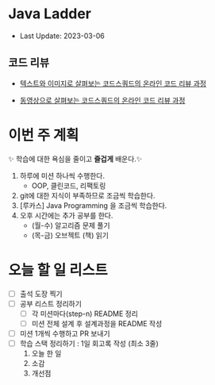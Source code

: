 # Java Ladder

- Last Update: 2023-03-06

## 코드 리뷰

* [텍스트와 이미지로 살펴보는 코드스쿼드의 온라인 코드 리뷰 과정](https://github.com/code-squad/codesquad-docs/blob/master/codereview/README.md)

* [동영상으로 살펴보는 코드스쿼드의 온라인 코드 리뷰 과정](https://youtube.com/watch?v=lFinZfu3QO0&si=EnSIkaIECMiOmarE)

# 이번 주 계획

✨ 학습에 대한 욕심을 줄이고 **즐겁게** 배운다.✨ 

1. 하루에 미션 하나씩 수행한다.
    - OOP, 클린코드, 리팩토링
2. git에 대한 지식이 부족하므로 조금씩 학습한다.
3. [루카스] Java Programming 을 조금씩 학습한다.
4. 오후 시간에는 추가 공부를 한다.
   - (월-수) 알고리즘 문제 풀기
   - (목-금) 오브젝트 (책) 읽기

# 오늘 할 일 리스트

- [ ]  출석 도장 찍기
- [ ]  공부 리스트 정리하기
   - [ ]  각 미션마다(step-n) README 정리
   - [ ]  미션 전체 설계 후 설계과정을 README 작성
- [ ]  미션 1개씩 수행하고 PR 보내기
- [ ]  학습 스택 정리하기 : 1일 회고록 작성 (최소 3줄)
   1. 오늘 한 일
   2. 소감
   3. 개선점
